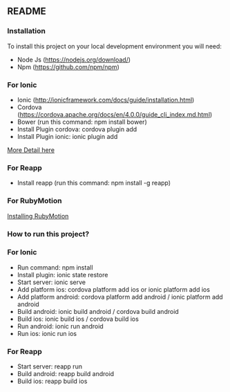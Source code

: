 ## README

### Installation

To install this project on your local development environment you will need:
* Node Js (https://nodejs.org/download/)
* Npm  (https://github.com/npm/npm)

### For Ionic

* Ionic (http://ionicframework.com/docs/guide/installation.html) 
* Cordova (https://cordova.apache.org/docs/en/4.0.0/guide_cli_index.md.html)
* Bower (run this command: npm install bower)
* Install Plugin cordova: cordova plugin add <plugin-package-name>
* Install Plugin ionic: ionic plugin add <plugin-package-name>

[More Detail here](https://github.com/rotati/wiki/wiki/Getting-Start-Mobile-Hybrid-App-with-Ionic)

### For Reapp

* Install reapp (run this command: npm install -g reapp)

### For RubyMotion
[Installing RubyMotion](https://github.com/rotati/wiki/wiki/Getting-Started-Mobile-Hybrid-App-with-RubyMotion)

### How to run this project?

### For Ionic

* Run command: npm install
* Install plugin: ionic state restore
* Start server: ionic serve
* Add platform ios: cordova platform add ios or ionic platform add ios
* Add platform android: cordova platform add android / ionic platform add android
* Build android: ionic build android / cordova build android
* Build ios: ionic build ios / cordova build ios
* Run android: ionic run android
* Run ios: ionic run ios

### For Reapp

* Start server: reapp run
* Build android: reapp build android
* Build ios: reapp build ios

